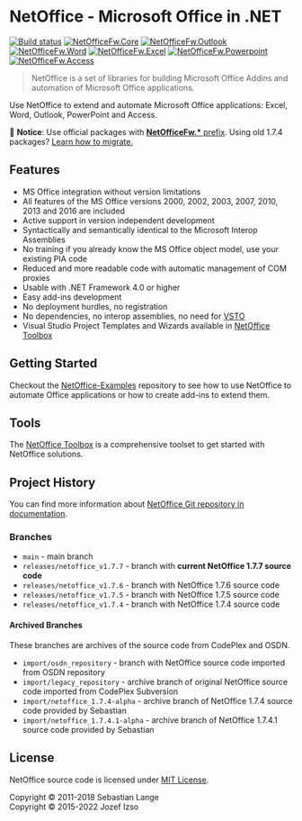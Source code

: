 # NetOffice - Microsoft Office in .NET

[![Build status](https://img.shields.io/github/workflow/status/NetOfficeFw/NetOffice/build)](https://github.com/NetOfficeFw/NetOffice/actions)
[![NetOfficeFw.Core](https://img.shields.io/nuget/v/netofficefw.core?label=NetOfficeFw.Core)](https://www.nuget.org/profiles/netoffice)
[![NetOfficeFw.Outlook](https://img.shields.io/nuget/v/netofficefw.outlook?color=%230078D4&label=&logo=microsoft-outlook&style=flat-square)](https://www.nuget.org/packages/NetOfficeFw.Outlook/)
[![NetOfficeFw.Word](https://img.shields.io/nuget/v/netofficefw.word?color=%232B579A&label=&logo=microsoft-word&style=flat-square)](https://www.nuget.org/packages/NetOfficeFw.Word/)
[![NetOfficeFw.Excel](https://img.shields.io/nuget/v/netofficefw.excel?color=%23217346&label=&logo=microsoft-excel&style=flat-square)](https://www.nuget.org/packages/NetOfficeFw.Excel/)
[![NetOfficeFw.Powerpoint](https://img.shields.io/nuget/v/netofficefw.powerpoint?color=%23B7472A&label=&logo=microsoft-powerpoint&style=flat-square)](https://www.nuget.org/packages/NetOfficeFw.Powerpoint/)
[![NetOfficeFw.Access](https://img.shields.io/nuget/v/netofficefw.access?color=%23A4373A&label=&logo=microsoft-access&style=flat-square)](https://www.nuget.org/packages/NetOfficeFw.Access/)

> NetOffice is a set of libraries for building Microsoft Office Addins and automation of Microsoft Office applications.

Use NetOffice to extend and automate Microsoft Office applications: Excel, Word, Outlook, PowerPoint and Access.

:rotating_light: **Notice**: Use official packages with [__NetOfficeFw.*__ prefix](https://www.nuget.org/packages?q=NetOfficeFw). Using old 1.7.4 packages? [Learn how to migrate.](https://netoffice.io/migrate-notice/)

## Features

* MS Office integration without version limitations
* All features of the MS Office versions 2000, 2002, 2003, 2007, 2010, 2013 and 2016 are included
* Active support in version independent development
* Syntactically and semantically identical to the Microsoft Interop Assemblies
* No training if you already know the MS Office object model, use your existing PIA code
* Reduced and more readable code with automatic management of COM proxies
* Usable with .NET Framework 4.0 or higher
* Easy add-ins development
* No deployment hurdles, no registration
* No dependencies, no interop assemblies, no need for [VSTO][VSTO]
* Visual Studio Project Templates and Wizards available in [NetOffice Toolbox][NetOffice Toolbox]

## Getting Started

Checkout the [NetOffice-Examples](https://github.com/NetOfficeFw/NetOffice-Examples) repository
to see how to use NetOffice to automate Office applications or how to create add-ins to extend them.

## Tools

The [NetOffice Toolbox](https://github.com/NetOfficeFw/NetOfficeToolbox) is a comprehensive
toolset to get started with NetOffice solutions.

## Project History

You can find more information about [NetOffice Git repository in documentation](Documentation/History.md).

### Branches

* `main` - main branch
* `releases/netoffice_v1.7.7` - branch with **current NetOffice 1.7.7 source code**
* `releases/netoffice_v1.7.6` - branch with NetOffice 1.7.6 source code
* `releases/netoffice_v1.7.5` - branch with NetOffice 1.7.5 source code
* `releases/netoffice_v1.7.4` - branch with NetOffice 1.7.4 source code

#### Archived Branches

These branches are archives of the source code from CodePlex and OSDN.

* `import/osdn_repository` - branch with NetOffice source code imported from OSDN repository
* `import/legacy_repository` - archive branch of original NetOffice source code imported from CodePlex Subversion
* `import/netoffice_1.7.4-alpha` - archive branch of NetOffice 1.7.4 source code provided by Sebastian
* `import/netoffice_1.7.4.1-alpha` - archive branch of NetOffice 1.7.4.1 source code provided by Sebastian

## License

NetOffice source code is licensed under [MIT License](LICENSE.txt).

Copyright © 2011-2018 Sebastian Lange  
Copyright © 2015-2022 Jozef Izso


[VSTO]: https://docs.microsoft.com/en-us/visualstudio/vsto/create-vsto-add-ins-for-office-by-using-visual-studio
[NetOffice Toolbox]: https://netoffice.io/toolbox/
